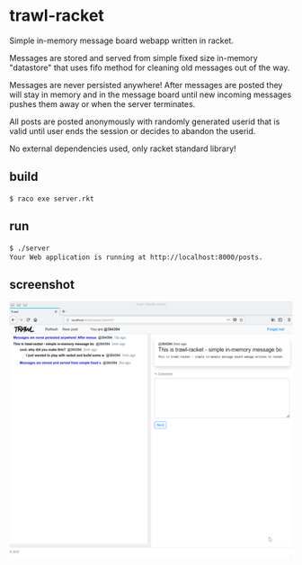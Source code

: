 # trawl-racket
Simple in-memory message board webapp written in racket.

Messages are stored and served from simple fixed size in-memory "datastore" that
uses fifo method for cleaning old messages out of the way. 

Messages are never persisted anywhere! 
After messages are posted they will stay in memory and in the message board until 
new incoming messages pushes them away or when the server terminates.

All posts are posted anonymously with randomly generated userid that is valid until user ends
the session or decides to abandon the userid.

No external dependencies used, only racket standard library!

## build
```
$ raco exe server.rkt
```
## run
```
$ ./server
Your Web application is running at http://localhost:8000/posts.
```
## screenshot

![screenshot](screenshot.png)
